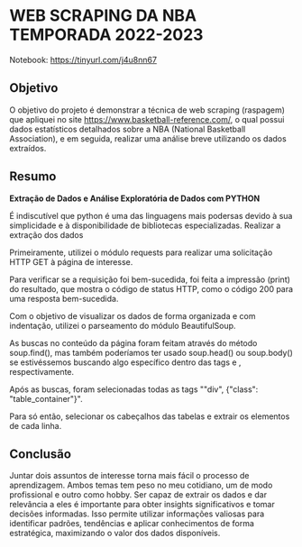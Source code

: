 # WEB SCRAPING DA NBA TEMPORADA 2022-2023

Notebook: https://tinyurl.com/j4u8nn67

## Objetivo
O objetivo do projeto é demonstrar a técnica de web scraping (raspagem) que apliquei no site https://www.basketball-reference.com/, o qual possui dados estatísticos detalhados sobre a NBA (National Basketball Association), e em seguida, realizar uma análise breve utilizando os dados extraídos.

## Resumo
**Extração de Dados e Análise Exploratória de Dados com PYTHON**

É indiscutível que python é uma das linguagens mais podersas devido à sua simplicidade e à disponibilidade de bibliotecas especializadas.
Realizar a extração dos dados 

Primeiramente, utilizei o módulo requests para realizar uma solicitação HTTP GET à página de interesse.

Para verificar se a requisição foi bem-sucedida, foi feita a impressão (print) do resultado, que mostra o código de status HTTP, como o código 200 para uma resposta bem-sucedida.

Com o objetivo de visualizar os dados de forma organizada e com indentação, utilizei o parseamento do módulo BeautifulSoup.

As buscas no conteúdo da página foram feitam através do método soup.find(), mas também poderíamos ter usado soup.head() ou soup.body() se estivéssemos buscando algo específico dentro das tags <head> e <body>, respectivamente.

Após as buscas, foram selecionadas todas as tags ""div", {"class": "table_container"}".

Para só então, selecionar os cabeçalhos das tabelas e extrair os elementos de cada linha.

## Conclusão

Juntar dois assuntos de interesse torna mais fácil o processo de aprendizagem. Ambos temas tem peso no meu cotidiano, um de modo profissional e outro como hobby. 
Ser capaz de extrair os dados e dar relevância a eles é importante para obter insights significativos e tomar decisões informadas. Isso permite utilizar informações valiosas para identificar padrões, tendências e aplicar conhecimentos de forma estratégica, maximizando o valor dos dados disponíveis.

